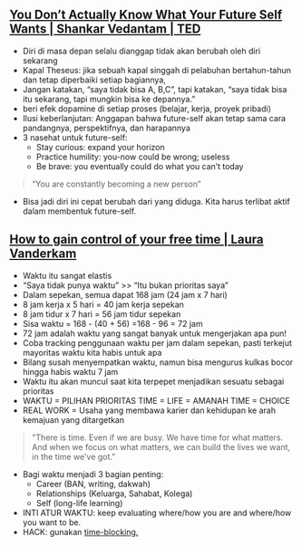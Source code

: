 ## [You Don’t Actually Know What Your Future Self Wants | Shankar Vedantam | TED](https://www.youtube.com/watch?v=dtfaccGmCCs)
- Diri di masa depan selalu dianggap tidak akan berubah oleh diri sekarang
- Kapal Theseus: jika sebuah kapal singgah di pelabuhan bertahun-tahun dan tetap diperbaiki setiap bagiannya, 
- Jangan katakan, “saya tidak bisa A, B,C”, tapi katakan, “saya tidak bisa itu sekarang, tapi mungkin bisa ke depannya.”
- beri efek dopamine di setiap proses (belajar, kerja, proyek pribadi)
- Ilusi keberlanjutan: Anggapan bahwa future-self akan tetap sama cara pandangnya, perspektifnya, dan harapannya
- 3 nasehat untuk future-self:
	- Stay curious: expand your horizon
	- Practice humility: you-now could be wrong; useless
	- Be brave: you eventually could do what you can’t today
>“You are constantly becoming a new person”
- Bisa jadi diri ini cepat berubah dari yang diduga. Kita harus terlibat aktif dalam membentuk future-self.

## [How to gain control of your free time | Laura Vanderkam](https://www.youtube.com/watch?v=n3kNlFMXslo)
- Waktu itu sangat elastis
- “Saya tidak punya waktu” >> “Itu bukan prioritas saya”
- Dalam sepekan, semua dapat 168 jam (24 jam x 7 hari)
- 8 jam kerja x 5 hari = 40 jam kerja sepekan 
- 8 jam tidur x 7 hari = 56 jam tidur sepekan
- Sisa waktu = 168 - (40 + 56) =168 - 96 = 72 jam
- 72 jam adalah waktu yang sangat banyak untuk mengerjakan apa pun!
- Coba tracking penggunaan waktu per jam dalam sepekan, pasti terkejut mayoritas waktu kita habis untuk apa
- Bilang susah menyempatkan waktu, namun bisa mengurus kulkas bocor hingga habis waktu 7 jam
- Waktu itu akan muncul saat kita terpepet menjadikan sesuatu sebagai prioritas
- WAKTU = PILIHAN PRIORITAS
  TIME = LIFE = AMANAH
  TIME = CHOICE
- REAL WORK =  Usaha yang membawa karier dan kehidupan ke arah kemajuan yang ditargetkan 
>"There is time. Even if we are busy. We have time for what matters. And when we focus on what matters, we can build the lives we want, in the time we've got."
- Bagi waktu menjadi 3 bagian penting:
	- Career (BAN, writing, dakwah)
	- Relationships (Keluarga, Sahabat, Kolega)
	- Self (long-life learning)
- INTI ATUR WAKTU: keep evaluating where/how you are and where/how you want to be.  
- HACK: gunakan [time-blocking.](https://dansilvestre.com/time-blocking/)